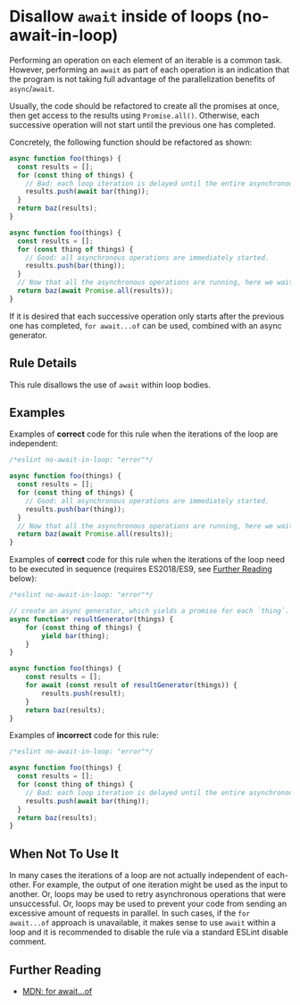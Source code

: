# Disallow `await` inside of loops (no-await-in-loop)

Performing an operation on each element of an iterable is a common task. However, performing an
`await` as part of each operation is an indication that the program is not taking full advantage of
the parallelization benefits of `async`/`await`.

Usually, the code should be refactored to create all the promises at once, then get access to the
results using `Promise.all()`. Otherwise, each successive operation will not start until the
previous one has completed.

Concretely, the following function should be refactored as shown:

```js
async function foo(things) {
  const results = [];
  for (const thing of things) {
    // Bad: each loop iteration is delayed until the entire asynchronous operation completes
    results.push(await bar(thing));
  }
  return baz(results);
}
```

```js
async function foo(things) {
  const results = [];
  for (const thing of things) {
    // Good: all asynchronous operations are immediately started.
    results.push(bar(thing));
  }
  // Now that all the asynchronous operations are running, here we wait until they all complete.
  return baz(await Promise.all(results));
}
```

If it is desired that each successive operation only starts after the previous one has completed,
`for await...of` can be used, combined with an async generator.

## Rule Details

This rule disallows the use of `await` within loop bodies.

## Examples

Examples of **correct** code for this rule when the iterations of the loop are independent:

```js
/*eslint no-await-in-loop: "error"*/

async function foo(things) {
  const results = [];
  for (const thing of things) {
    // Good: all asynchronous operations are immediately started.
    results.push(bar(thing));
  }
  // Now that all the asynchronous operations are running, here we wait until they all complete.
  return baz(await Promise.all(results));
}
```

Examples of **correct** code for this rule when the iterations of the loop need to be executed in sequence
(requires ES2018/ES9, see [Further Reading](#further-reading) below):

```js
/*eslint no-await-in-loop: "error"*/

// create an async generator, which yields a promise for each `thing`.
async function* resultGenerator(things) {
    for (const thing of things) {
        yield bar(thing);
    }
}

async function foo(things) {
    const results = [];
    for await (const result of resultGenerator(things)) {
        results.push(result);
    }
    return baz(results);
}
```

Examples of **incorrect** code for this rule:

```js
/*eslint no-await-in-loop: "error"*/

async function foo(things) {
  const results = [];
  for (const thing of things) {
    // Bad: each loop iteration is delayed until the entire asynchronous operation completes
    results.push(await bar(thing));
  }
  return baz(results);
}
```

## When Not To Use It

In many cases the iterations of a loop are not actually independent of each-other. For example, the
output of one iteration might be used as the input to another. Or, loops may be used to retry
asynchronous operations that were unsuccessful. Or, loops may be used to prevent your code from sending
an excessive amount of requests in parallel. In such cases, if the `for await...of` approach is unavailable,
it makes sense to use `await` within a loop and it is recommended to disable the rule via a standard ESLint disable comment.

## Further Reading

* [MDN: for await...of](https://developer.mozilla.org/en-US/docs/Web/JavaScript/Reference/Statements/for-await...of)
